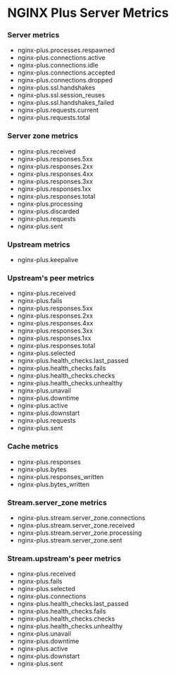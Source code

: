 # NGINX Plus Server Metrics

### Server metrics
* nginx-plus.processes.respawned
* nginx-plus.connections.active
* nginx-plus.connections.idle
* nginx-plus.connections.accepted
* nginx-plus.connections.dropped
* nginx-plus.ssl.handshakes
* nginx-plus.ssl.session_reuses
* nginx-plus.ssl.handshakes_failed
* nginx-plus.requests.current
* nginx-plus.requests.total

### Server zone metrics
* nginx-plus.received
* nginx-plus.responses.5xx
* nginx-plus.responses.2xx
* nginx-plus.responses.4xx
* nginx-plus.responses.3xx
* nginx-plus.responses.1xx
* nginx-plus.responses.total
* nginx-plus.processing
* nginx-plus.discarded
* nginx-plus.requests
* nginx-plus.sent

### Upstream metrics
* nginx-plus.keepalive

### Upstream's peer metrics
* nginx-plus.received
* nginx-plus.fails
* nginx-plus.responses.5xx
* nginx-plus.responses.2xx
* nginx-plus.responses.4xx
* nginx-plus.responses.3xx
* nginx-plus.responses.1xx
* nginx-plus.responses.total
* nginx-plus.selected
* nginx-plus.health_checks.last_passed
* nginx-plus.health_checks.fails
* nginx-plus.health_checks.checks
* nginx-plus.health_checks.unhealthy
* nginx-plus.unavail
* nginx-plus.downtime
* nginx-plus.active
* nginx-plus.downstart
* nginx-plus.requests
* nginx-plus.sent

### Cache metrics
* nginx-plus.responses
* nginx-plus.bytes
* nginx-plus.responses_written
* nginx-plus.bytes_written

### Stream.server_zone metrics
* nginx-plus.stream.server_zone.connections
* nginx-plus.stream.server_zone.received
* nginx-plus.stream.server_zone.processing
* nginx-plus.stream.server_zone.sent

### Stream.upstream's peer metrics
* nginx-plus.received
* nginx-plus.fails
* nginx-plus.selected
* nginx-plus.connections
* nginx-plus.health_checks.last_passed
* nginx-plus.health_checks.fails
* nginx-plus.health_checks.checks
* nginx-plus.health_checks.unhealthy
* nginx-plus.unavail
* nginx-plus.downtime
* nginx-plus.active
* nginx-plus.downstart
* nginx-plus.sent
